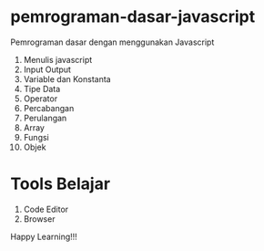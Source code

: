 # pemrograman-dasar-javascript
Pemrograman dasar dengan menggunakan Javascript

1. Menulis javascript
2. Input Output
3. Variable dan Konstanta
4. Tipe Data
5. Operator
6. Percabangan
7. Perulangan
8. Array
9. Fungsi
10. Objek

# Tools Belajar
1. Code Editor
2. Browser

Happy Learning!!!
